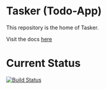 Tasker (Todo-App)
==============

This repository is the home of Tasker.

Visit the docs [here](http://zzeleznick.github.io/pytask/build/html/index.html "Docs")

Current Status
==============
[![Build Status](https://api.travis-ci.org/zzeleznick/pytask.svg)](https://travis-ci.org/zzeleznick/pytask)
